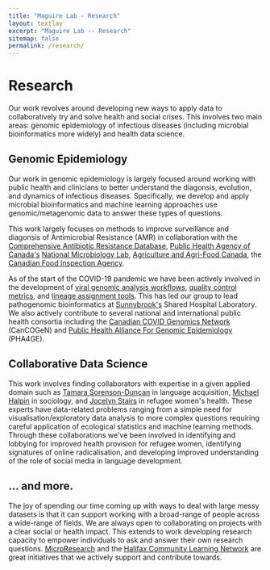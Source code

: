 ```yaml
---
title: "Maguire Lab - Research"
layout: textlay
excerpt: "Maguire Lab -- Research"
sitemap: false
permalink: /research/
---
```


# Research

Our work revolves around developing new ways to apply data to collaboratively try and solve health and social crises.
This involves two main areas: genomic epidemiology of infectious diseases (including microbial bioinformatics more widely) and health data science.

## Genomic Epidemiology

Our work in genomic epidemiology is largely focused around working with public health and clinicians to better understand the diagonsis, evolution, and dynamics of infectious diseases.
Specifically, we develop and apply microbial bioinformatics and machine learning approaches use genomic/metagenomic data to answer these types of questions.

This work largely focuses on methods to improve surveillance and diagonsis of Antimicrobial Resistance (AMR) in collaboration with the [Comprehensive Antibiotic Resistance Database](card.mcmaster.ca/), [Public Health Agency of Canada's](https://www.canada.ca/en/public-health.html) [National Microbiology Lab](https://www.canada.ca/en/public-health/programs/national-microbiology-laboratory.html), [Agriculture and Agri-Food Canada](https://agriculture.canada.ca/en), the [Canadian Food Inspection Agency](https://inspection.canada.ca/eng/1297964599443/1297965645317).

As of the start of the COVID-19 pandemic we have been actively involved in the development of [viral genomic analysis workflows](github.com/jaleezyy/covid-19-signal), [quality control metrics](github.com/jts/ncov-tools/), and [lineage assignment tools](github.com/cov-lineages/pangolin). This has led our group to lead pathogenomic bioinformatics at [Sunnybrook's](https://sunnybrook.ca/research/) Shared Hospital Laboratory.
We also actively contribute to several national and international public health consortia including the [Canadian COVID Genomics Network](https://www.genomecanada.ca/en/cancogen) (CanCOGeN) and [Public Health Alliance For Genomic Epidemiology](https://pha4ge.org/) (PHA4GE).

## Collaborative Data Science

This work involves finding collaborators with expertise in a given applied domain such as [Tamara Sorenson-Duncan](https://scholar.google.com/citations?user=J-yLht0AAAAJ) in language acquisition, [Michael Halpin](https://scholar.google.com/citations?hl=en&user=H046-uAAAAAJ) in sociology, and [Jocelyn Stairs](https://scholar.google.com/citations?hl=en&user=e8NIoYwAAAAJ) in refugee women's health. 
These experts have data-related problems ranging from a simple need for visualisation/exploratory data analysis to more complex questions requiring careful application of ecological statistics and machine learning methods.
Through these collaborations we've been involved in identifying and lobbying for improved health provision for refugee women, identifying signatures of online radicalisation, and developing improved understanding of the role of social media in language development.

## ... and more.

The joy of spending our time coming up with ways to deal with large messy datasets is that it can support working with a broad-range of people across a wide-range of fields.
We are always open to collaborating on projects with a clear social or health impact. 
This extends to work developing research capacity to empower individuals to ask and answer their own research questions.
[MicroResearch](http://www.microresearch.ca/) and the [Halifax Community Learning Network](https://hcln.ca) are great initiatives that we actively support and contribute towards.
